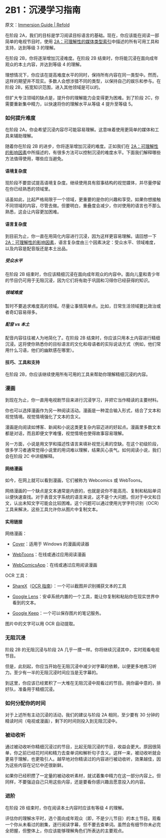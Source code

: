 # 2B1：沉浸学习指南

原文：[Immersion Guide | Refold](https://refold.la/roadmap/stage-2/b/immersion-guide)

在阶段 2A，我们的目标是学习阅读目标语言的基础。现在，你应该能在阅读一部简单的电视节目时，使用 [2A：可理解性的媒体类型索引](https://refold.la/roadmap/stage-2/a/comprehensibility-index)中描述的所有可用工具和支持，达到等级 3 的理解。

在阶段 2B，你将逐渐增加沉浸难度。在阶段 2B 结束时，你将能沉浸在面向成年观众的本土内容，并达到等级 4 的理解。

理想情况下，你应该在提高难度水平的同时，保持所有内容在同一类型中。然而，这样的期望并不现实。多数人会想涉猎不同的类型，以保持自己的娱乐和参与。在阶段 2B，拓宽知识范围，进入其他领域是可以的。

但扩大专注领域的缺点是，提升你的理解能力会变得更为困难。到了阶段 2C，你需要重新集中精力，以快速将你的理解水平从等级 4 提升至等级 5。

### 如何提升难度

在阶段 2A，你会希望沉浸内容尽可能容易理解。这意味着使用更简单的媒体和工具来辅助理解。

随着你在阶段 2B 的进步，你将逐渐增加沉浸的难度。正如我们在 [2A：可理解性的影响因素](https://refold.la/roadmap/stage-2/a/comprehensibility-factors)中所描述的，有很多方法可以控制沉浸的难度水平。下面我们解释哪些方法值得使用，哪些应当避免。

#### 语境复杂度

现阶段不要尝试提高语境复杂度。继续使用具有叙事结构的视觉媒体，并尽量停留在你已经熟悉的领域里。

话虽如此，比起严格局限于一个领域，更重要的是你的兴趣和享受。如果你想接触不同领域的内容，尽管去做。但要明白，重叠度会减少，你对使用的语言也不那么熟悉，这会让内容更加困难。

#### 语言复杂度

到目前为止，你一直在用简化内容进行沉浸，因为这样更容易理解。请回想一下 [2A：可理解性的影响因素](https://refold.la/roadmap/stage-2/a/comprehensibility-factors)，语言复杂度由三个因素决定：受众水平、领域难度，以及内容是配音版还是本土出品。

##### 受众水平

在阶段 2B 结束时，你应该精细沉浸在面向成年观众的内容中。面向儿童和青少年的节目仍可用于无阻沉浸，因为它们将有助于巩固和习得你已经获得的知识。

##### 领域难度

暂时不要追求难度高的领域。尽量让事情简单点。比如，日常生活领域要比政治或者奇幻容易得多。

##### 配音 vs 本土

配音内容往往被人为地简化了。在阶段 2B 结束时，你应该只用本土内容进行精细沉浸。这将使你熟悉你的目标语言的文化和母语者的实际说话方式（例如，他们常用什么习语，他们的幽默感在哪里）。

#### 技巧、工具和支持

在阶段 2B，你应该继续使用所有可用的工具来帮助你理解精细沉浸的内容。

### 漫画

到现在为止，你一直用电视剧节目来进行沉浸学习，并把它当作精读的主要材料。

你也可以选择漫画作为另一种阅读活动。漫画是一种混合输入形式，结合了文本和视觉情境。视觉情境强化了文本的含义。

漫画是向阅读如博客、新闻和小说这类更复杂内容迈进的好起点。漫画里多数文本都是对话，而且即便文字难懂，视觉情境也使得故事容易理解。

另一方面，小说是用文学和描述性语言来填补视觉元素的空缺。在这个初级阶段，很多学习者通常觉得小说里的用词难以理解，结果灰心丧气。如何阅读小说，我们会在阶段 2C 中详细解释。

#### 网络漫画

如今，在网上就可以看到漫画，它们被称为 Webcomics 或 WebToons。

网络漫画的一个缺点是文本通常是内嵌的，也就是说你不能高亮、复制和粘贴单词以便快速查找。对于表音文字系统的语言来说，这不是个大问题。但对于中文和日文，认出未知文字可能会比较困难。这个问题可以通过使用光学字符识别（OCR）工具来解决，这些工具允许你从图片中复制文本。

#### 实用链接

网络漫画：

- [Cover](http://www.frenchfrysoftware.com/cover/)：适用于 Windows 的漫画阅读器

- [WebToons](https://www.webtoons.com/en/)：在线或通过应用阅读漫画

- [WebComicsApp](https://www.webcomicsapp.com/)：在线或通过应用阅读漫画

OCR 工具：

- [ShareX](https://getsharex.com/)（[OCR 指南](https://blueprotocoldb.com/sharex-ocr-translating-guide/)）：一个可以截图并识别捕获文本的工具

- [Google Lens](https://lens.google.com/)：安卓系统内置的一个工具，能让你复制和粘贴你在现实世界中看到的文本。

- [Google Keep](https://support.google.com/keep/answer/2888240?co=GENIE.Platform%3DiOS&hl=en)：一个可以保存图片的笔记服务。

图片中的文字可以用 OCR 自动提取。

### 无阻沉浸

阶段 2B 的无阻沉浸与阶段 2A 几乎一摸一样。你将继续沉浸其中，实时观看电视节目。

但是，此刻起，你应当开始在无阻沉浸中减少对字幕的依赖，以便更多地练习听力。至少有一半的无阻沉浸时间应当是无字幕的。

到这里，你应该已经累积了一大堆在无阻沉浸中观看过的节目。挑你最中意的，排好队，准备用于精细沉浸。

### 如何分配你的时间

对于上述所有主动沉浸的活动，我们的建议与阶段 2A 相同，至少要有 30 分钟的精读时间（电视或漫画），剩下的时间则投入到无阻沉浸中。

### 被动收听

通过被动收听你精细沉浸过的节目，比起无阻沉浸的节目，收益会更大。原因很简单，你之前已经花时间和精力去查单词和解析句子含义。这样一来，被动收听就会更易于理解，也更吸引人。越早地对你精读过的内容进行被动收听，效果越佳，因为这些内容在记忆中还很新鲜。

如果你已经积攒了一定量的被动收听素材，就试着集中精力在这一部分内容上。但同样，不要强迫自己只用这些内容，还是要看你感兴趣且愿意投入的内容。

### 进阶

在阶段 2B 结束时，你在阅读本土内容时应该有等级 4 的理解。

评估你的理解水平时，选个面向成年观众（即，不是少儿节目）的本土节目。观看一个你从未看过的剧集，逐行阅读字幕，但不要去查单词。虽然会有细节你未必完全把握，但整体上，你应该能够理解角色们所表达的主要观点。